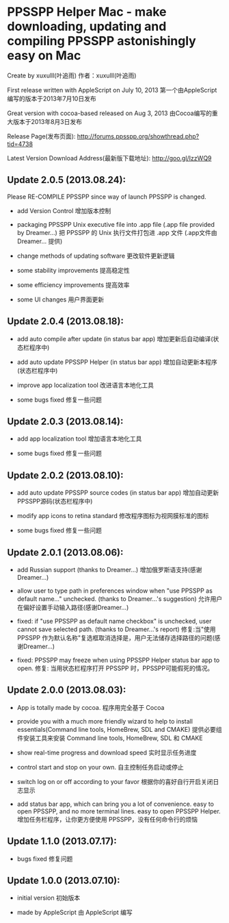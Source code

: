 PPSSPP Helper Mac - make downloading, updating and compiling PPSSPP astonishingly easy on Mac
========================================
Create by xuxulll(叶追雨)
作者：xuxulll(叶追雨)

First release written with AppleScript on July 10, 2013
第一个由AppleScript编写的版本于2013年7月10日发布

Great version with cocoa-based released on Aug 3, 2013
由Cocoa编写的重大版本于2013年8月3日发布

Release Page(发布页面): http://forums.ppsspp.org/showthread.php?tid=4738

Latest Version Download Address(最新版下载地址): http://goo.gl/IzzWQ9


Update 2.0.5 (2013.08.24):
---------------------------
Please RE-COMPILE PPSSPP since way of launch PPSSPP is changed.

- add Version Control
  增加版本控制

- packaging PPSSPP Unix executive file into .app file (.app file provided by Dreamer...)
  把 PPSSPP 的 Unix 执行文件打包进 .app 文件 (.app文件由 Dreamer… 提供)

- change methods of updating software
  更改软件更新逻辑

- some stability improvements
  提高稳定性

- some efficiency improvements
  提高效率

- some UI changes
  用户界面更新


Update 2.0.4 (2013.08.18):
---------------------------

- add auto compile after update (in status bar app)
  增加更新后自动编译(状态栏程序中)

- add auto update PPSSPP Helper (in status bar app)
  增加自动更新本程序(状态栏程序中)

- improve app localization tool
  改进语言本地化工具

- some bugs fixed
  修复一些问题


Update 2.0.3 (2013.08.14):
---------------------------

- add app localization tool
  增加语言本地化工具

- some bugs fixed
  修复一些问题


Update 2.0.2 (2013.08.10):
---------------------------

- add auto update PPSSPP source codes (in status bar app)
  增加自动更新PPSSPP源码(状态栏程序中)

- modify app icons to retina standard
  修改程序图标为视网膜标准的图标

- some bugs fixed
  修复一些问题


Update 2.0.1 (2013.08.06):
---------------------------

- add Russian support (thanks to Dreamer...)
  增加俄罗斯语支持(感谢Dreamer...)

- allow user to type path in preferences window when "use PPSSPP as default name..." unchecked. (thanks to Dreamer...'s suggestion)
  允许用户在偏好设置手动输入路径(感谢Dreamer...)

- fixed: if "use PPSSPP as default name checkbox" is unchecked, user cannot save selected path. (thanks to Dreamer...'s report)
  修复:当"使用 PPSSPP 作为默认名称"复选框取消选择是，用户无法储存选择路径的问题(感谢Dreamer...)

- fixed: PPSSPP may freeze when using PPSSPP Helper status bar app to open.
  修复: 当用状态栏程序打开 PPSSPP 时，PPSSPP可能假死的情况。


Update 2.0.0 (2013.08.03):
---------------------------

- App is totally made by cocoa.
  程序用完全基于 Cocoa

- provide you with a much more friendly wizard to help to install essentials(Command line tools, HomeBrew, SDL and CMAKE)
  提供必要组件安装工具来安装 Command line tools, HomeBrew, SDL 和 CMAKE

- show real-time progress and download speed
  实时显示任务进度

- control start and stop on your own.
  自主控制任务启动或停止

- switch log on or off according to your favor
  根据你的喜好自行开启关闭日志显示

- add status bar app, which can bring you a lot of convenience. easy to open PPSSPP, and no more terminal lines. easy to open PPSSPP Helper.
  增加任务栏程序，让你更方便使用 PPSSPP，没有任何命令行的烦恼


Update 1.1.0 (2013.07.17):
---------------------------

- bugs fixed
  修复问题


Update 1.0.0 (2013.07.10):
---------------------------

- initial version
  初始版本

- made by AppleScript
  由 AppleScript 编写